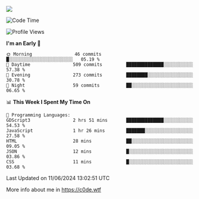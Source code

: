 <a href="https://wakatime.com"><img src="https://wakatime.com/share/@c0dezin/b7f18a7c-ab3a-40b8-8bc7-b1b7bf71f1d6.svg" /></a>

<!--START_SECTION:waka-->
![Code Time](http://img.shields.io/badge/Code%20Time-38%20hrs%2057%20mins-blue)

![Profile Views](http://img.shields.io/badge/Profile%20Views-0-blue)

**I'm an Early 🐤** 

```text
🌞 Morning                46 commits          █░░░░░░░░░░░░░░░░░░░░░░░░   05.19 % 
🌆 Daytime                509 commits         ██████████████░░░░░░░░░░░   57.38 % 
🌃 Evening                273 commits         ████████░░░░░░░░░░░░░░░░░   30.78 % 
🌙 Night                  59 commits          ██░░░░░░░░░░░░░░░░░░░░░░░   06.65 % 
```


📊 **This Week I Spent My Time On** 

```text
💬 Programming Languages: 
GDScript3                2 hrs 51 mins       ██████████████░░░░░░░░░░░   54.53 % 
JavaScript               1 hr 26 mins        ███████░░░░░░░░░░░░░░░░░░   27.58 % 
HTML                     28 mins             ██░░░░░░░░░░░░░░░░░░░░░░░   09.05 % 
JSON                     12 mins             █░░░░░░░░░░░░░░░░░░░░░░░░   03.86 % 
CSS                      11 mins             █░░░░░░░░░░░░░░░░░░░░░░░░   03.68 % 
```


 Last Updated on 11/06/2024 13:02:51 UTC
<!--END_SECTION:waka-->

More info about me in https://c0de.wtf
